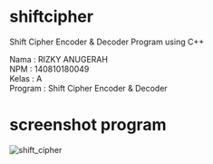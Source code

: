 # shiftcipher
Shift Cipher Encoder &amp; Decoder Program using C++

Nama    : RIZKY ANUGERAH<br/>
NPM     : 140810180049<br/>
Kelas   : A<br/>
Program : Shift Cipher Encoder & Decoder<br/>

# screenshot program
![shift_cipher](https://user-images.githubusercontent.com/44769326/93753827-f3f58000-fc2a-11ea-9ffd-94428428850d.png)

